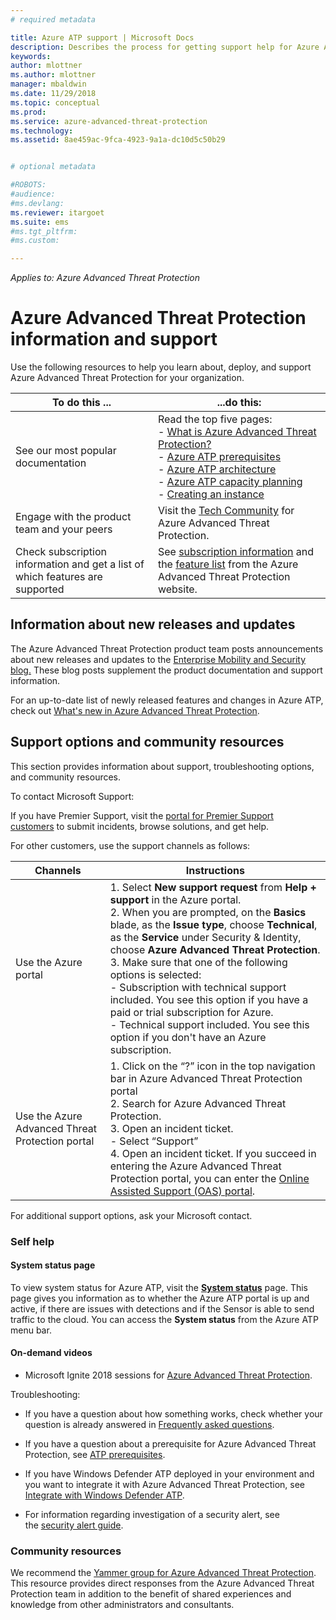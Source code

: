 ```yaml
---
# required metadata

title: Azure ATP support | Microsoft Docs
description: Describes the process for getting support help for Azure ATP.
keywords:
author: mlottner
ms.author: mlottner
manager: mbaldwin
ms.date: 11/29/2018
ms.topic: conceptual
ms.prod:
ms.service: azure-advanced-threat-protection
ms.technology:
ms.assetid: 8ae459ac-9fca-4923-9a1a-dc10d5c50b29


# optional metadata

#ROBOTS:
#audience:
#ms.devlang:
ms.reviewer: itargoet
ms.suite: ems
#ms.tgt_pltfrm:
#ms.custom:

---
```


*Applies to: Azure Advanced Threat Protection*


# Azure Advanced Threat Protection information and support 


Use the following resources to help you learn about, deploy, and support Azure Advanced Threat Protection for your organization.

|To do this ...|...do this:|
|----|----|
|See our most popular documentation|Read the top five pages:<br>- [What is Azure Advanced Threat Protection?](what-is-atp.md)<br>- [Azure ATP prerequisites](atp-prerequisites.md)<br>- [Azure ATP architecture](atp-architecture.md)<br>- [Azure ATP capacity planning](atp-capacity-planning.md)<br>- [Creating an instance](install-atp-step1.md)|
|Engage with the product team and your peers|Visit the [Tech Community](https://techcommunity.microsoft.com/t5/Azure-Advanced-Threat-Protection/bd-p/AzureAdvancedThreatProtection) for Azure Advanced Threat Protection.|
|Check subscription information and get a list of which features are supported|See [subscription information](https://www.microsoft.com/cloud-platform/azure-information-protection-pricing) and the [feature list](https://www.microsoft.com/cloud-platform/azure-information-protection-features) from the Azure Advanced Threat Protection website.|

## Information about new releases and updates

The Azure Advanced Threat Protection product team posts announcements about new releases and updates to the [Enterprise Mobility and Security blog.](https://cloudblogs.microsoft.com/enterprisemobility/author/microsoft-advanced-threat-analytics-team/)
These blog posts supplement the product documentation and support information.

For an up-to-date list of newly released features and changes in Azure ATP, check out [What's new in Azure Advanced Threat Protection](atp-whats-new.md).

## Support options and community resources

This section provides information about support, troubleshooting options, and community resources.

To contact Microsoft Support:

If you have Premier Support, visit the [portal for Premier Support customers](https://premier.microsoft.com/) to submit incidents, browse solutions, and get help.

For other customers, use the support channels as follows:

| Channels|Instructions|
|------|-----|
|Use the Azure portal|1. Select **New support request** from **Help + support** in the Azure portal. <br>2. When you are prompted, on the **Basics** blade, as the **Issue type**, choose **Technical**, as the **Service** under Security & Identity, choose **Azure Advanced Threat Protection**. <br>3. Make sure that one of the following options is selected:<br>- Subscription with technical support included. You see this option if you have a paid or trial subscription for Azure.<br>- Technical support included. You see this option if you don't have an Azure subscription.|
|Use the Azure Advanced Threat Protection portal| 1. Click on the “?” icon in the top navigation bar in Azure Advanced Threat Protection portal<br>2. Search for Azure Advanced Threat Protection.<br>3. Open an incident ticket.<br>- Select “Support”<br>4. Open an incident ticket. If you succeed in entering the Azure Advanced Threat Protection portal, you can enter the [Online Assisted Support (OAS) portal](https://support.microsoft.com/assistedsupportproducts). |

For additional support options, ask your Microsoft contact.

### Self help

#### System status page 

To view system status for Azure ATP, visit the [**System status**](https://health.atp.azure.com/) page. This page gives you information as to whether the Azure ATP portal is up and active, if there are issues with detections and if the Sensor is able to send traffic to the cloud. You can access the **System status** from the Azure ATP menu bar.

#### On-demand videos

- Microsoft Ignite 2018 sessions for [Azure Advanced Threat Protection](https://myignite.techcommunity.microsoft.com/sessions?t=%257B%2522from%2522%253A%25222018-09-23T08%253A00%253A00-04%253A00%2522%252C%2522to%2522%253A%25222018-09-28T19%253A00%253A00-04%253A00%2522%257D&q=azure%2520advanced%2520threat%2520protection#ignite-html-anchor).

Troubleshooting:

- If you have a question about how something works, check whether your question is already answered in [Frequently asked questions](atp-technical-faq.md).

- If you have a question about a prerequisite for Azure Advanced Threat Protection, see [ATP prerequisites](atp-prerequisites.md).

- If you have Windows Defender ATP deployed in your environment and you want to integrate it with Azure Advanced Threat Protection, see [Integrate with Windows Defender ATP](integrate-wd-atp.md).

- For information regarding investigation of a security alert, see the [security alert guide](suspicious-activity-guide.md).

### Community resources

We recommend the [Yammer group for Azure Advanced Threat Protection](https://www.yammer.com/AskIPTeam). This resource provides direct responses from the Azure Advanced Threat Protection team in addition to the benefit of shared experiences and knowledge from other administrators and consultants.
